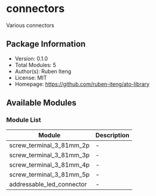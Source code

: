 # connectors

Various connectors

## Package Information

- Version: 0.1.0
- Total Modules: 5
- Author(s): Ruben Iteng
- License: MIT
- Homepage: https://github.com/ruben-iteng/ato-library

## Available Modules

### Module List

| Module | Description |
|--------|-------------|
| screw_terminal_3_81mm_2p | - |
| screw_terminal_3_81mm_3p | - |
| screw_terminal_3_81mm_4p | - |
| screw_terminal_3_81mm_5p | - |
| addressable_led_connector | - |
